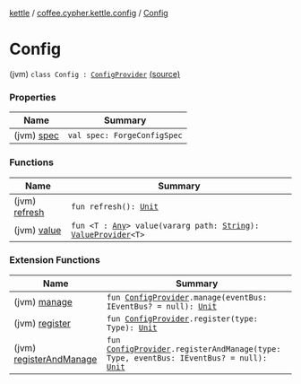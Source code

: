 [kettle](../../index.md) / [coffee.cypher.kettle.config](../index.md) / [Config](./index.md)

# Config

(jvm) `class Config : `[`ConfigProvider`](../-config-provider/index.md) [(source)](https://github.com/Cypher121/kettle/blob/master/src/main/kotlin/coffee/cypher/kettle/config/Config.kt#L7)

### Properties

| Name | Summary |
|---|---|
| (jvm) [spec](spec.md) | `val spec: ForgeConfigSpec` |

### Functions

| Name | Summary |
|---|---|
| (jvm) [refresh](refresh.md) | `fun refresh(): `[`Unit`](https://kotlinlang.org/api/latest/jvm/stdlib/kotlin/-unit/index.html) |
| (jvm) [value](value.md) | `fun <T : `[`Any`](https://kotlinlang.org/api/latest/jvm/stdlib/kotlin/-any/index.html)`> value(vararg path: `[`String`](https://kotlinlang.org/api/latest/jvm/stdlib/kotlin/-string/index.html)`): `[`ValueProvider`](../../coffee.cypher.kettle.config.value/-value-provider/index.md)`<T>` |

### Extension Functions

| Name | Summary |
|---|---|
| (jvm) [manage](../manage.md) | `fun `[`ConfigProvider`](../-config-provider/index.md)`.manage(eventBus: IEventBus? = null): `[`Unit`](https://kotlinlang.org/api/latest/jvm/stdlib/kotlin/-unit/index.html) |
| (jvm) [register](../register.md) | `fun `[`ConfigProvider`](../-config-provider/index.md)`.register(type: Type): `[`Unit`](https://kotlinlang.org/api/latest/jvm/stdlib/kotlin/-unit/index.html) |
| (jvm) [registerAndManage](../register-and-manage.md) | `fun `[`ConfigProvider`](../-config-provider/index.md)`.registerAndManage(type: Type, eventBus: IEventBus? = null): `[`Unit`](https://kotlinlang.org/api/latest/jvm/stdlib/kotlin/-unit/index.html) |
